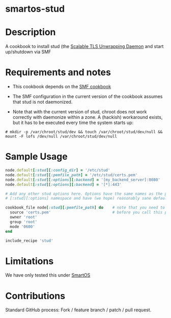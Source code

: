 # smartos-stud

# Description

A cookbook to install stud (the [Scalable TLS Unwrapping Daemon](https://github.com/bumptech/stud) and start up/shutdown via SMF

# Requirements and notes

* This cookbook depends on the [SMF cookbook](https://github.com/livinginthepast/smf)
* The SMF configuration in the current version of the cookbook assumes that stud is not daemonized.

* Note that with the current version of stud, chroot does not work correctly with daemonize within a zone. A (hackish) workaround exists, but it has to be executed every time the system starts up:

```
# mkdir -p /var/chroot/stud/dev && touch /var/chroot/stud/dev/null && mount -F lofs /dev/null /var/chroot/stud/dev/null
```

# Sample Usage

```ruby
node.default[:stud][:config_dir] = '/etc/stud'
node.default[:stud][:pemfile_path] = '/etc/stud/certs.pem'
node.default[:stud][:options][:backend] = '[my_backend_server]:8080'
node.default[:stud][:options][:backend] = '[*]:443'

# Add any other stud options here. Options have the same names as the parameters in stud.conf, under the
# [:stud][:options] namespace and have (we hope) reasonably sane defaults

cookbook_file node[:stud][:pemfile_path] do    # note that you need to write your .pem key
  source 'certs.pem'                           # before you call this public cookbook 
  owner 'root'
  group 'root'
  mode '0600'
end

include_recipe 'stud'
```

# Limitations

We have only tested this under [SmartOS](http://smartos.org/)

# Contributions

Standard GitHub process: Fork / feature branch / patch / pull request.

